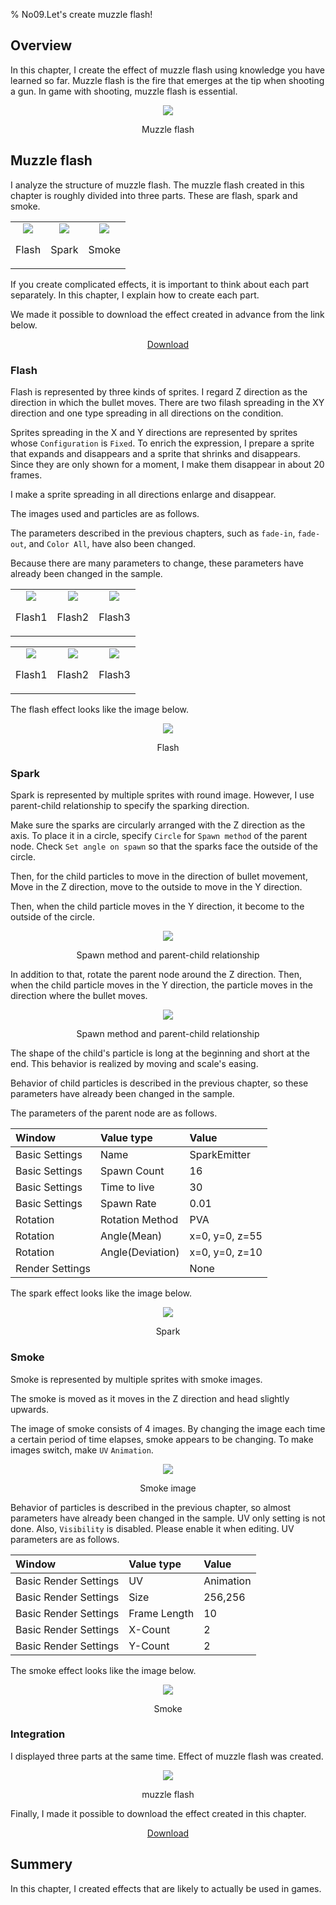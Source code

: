 ﻿% No09.Let's create muzzle flash!

<div class="main">

## Overview

In this chapter, I create the effect of muzzle flash using knowledge you have learned so far.
Muzzle flash is the fire that emerges at the tip when shooting a gun.
In game with shooting, muzzle flash is essential.

<div align="center">
<img src="../../img/Tutorial/09/completed.gif">
<p>Muzzle flash</p>
</div>

## Muzzle flash

I analyze the structure of muzzle flash.
The muzzle flash created in this chapter is roughly divided into three parts.
These are flash, spark and smoke.

<div align="center">
<table>
<tr>

<td>
<div align="center">
<img src="../../img/Tutorial/09/flash.png">
<p>Flash</p>
</div>
</td>

<td>
<div align="center">
<img src="../../img/Tutorial/09/spark.png">
<p>Spark</p>
</div>
</td>

<td>
<div align="center">
<img src="../../img/Tutorial/09/smoke.png">
<p>Smoke</p>
</div>
</td>

</tr>
</table>
</div>

If you create complicated effects, it is important to think about each part separately.
In this chapter, I explain how to create each part.

We made it possible to download the effect created in advance from the link below.

<div align="center">
<a href = "../../Sample/09_01_Sample.zip">Download</a>
</div>

### Flash

Flash is represented by three kinds of sprites.
I regard Z direction as the direction in which the bullet moves.
There are two filash spreading in the XY direction and one type spreading in all directions on the condition.

Sprites spreading in the X and Y directions are represented by sprites whose ```Configuration``` is ```Fixed```.
To enrich the expression, I prepare a sprite that expands and disappears and a sprite that shrinks and disappears.
Since they are only shown for a moment, I make them disappear in about 20 frames.

I make a sprite spreading in all directions enlarge and disappear.

The images used and particles are as follows.

The parameters described in the previous chapters, such as ```fade-in```, ```fade-out```, and ```Color All```, have also been changed.

Because there are many parameters to change, these parameters have already been changed in the sample.

<div align="center">
<table>
<tr>

<td>
<div align="center">
<img src="../../img/Tutorial/09/flash1.png">
<p>Flash1</p>
</div>
</td>

<td>
<div align="center">
<img src="../../img/Tutorial/09/flash2.png">
<p>Flash2</p>
</div>
</td>

<td>
<div align="center">
<img src="../../img/Tutorial/09/flash3.png">
<p>Flash3</p>
</div>
</td>

</tr>
</table>
</div>

<div align="center">
<table>
<tr>

<td>
<div align="center">
<img src="../../img/Tutorial/09/flash1_image.png">
<p>Flash1</p>
</div>
</td>

<td>
<div align="center">
<img src="../../img/Tutorial/09/flash2_image.png">
<p>Flash2</p>
</div>
</td>

<td>
<div align="center">
<img src="../../img/Tutorial/09/flash3_image.png">
<p>Flash3</p>
</div>
</td>

</tr>
</table>
</div>

The flash effect looks like the image below.

<div align="center">
<img src="../../img/Tutorial/09/flash.gif">
<p>Flash</p>
</div>

### Spark

Spark is represented by multiple sprites with round image.
However, I use parent-child relationship to specify the sparking direction.

Make sure the sparks are circularly arranged with the Z direction as the axis.
To place it in a circle, specify ```Circle``` for ```Spawn method``` of the parent node.
Check ```Set angle on spawn``` so that the sparks face the outside of the circle.

Then, for the child particles to move in the direction of bullet movement,
Move in the Z direction, move to the outside to move in the Y direction.

Then, when the child particle moves in the Y direction, it become to the outside of the circle.

<div align="center">
<img src="../../img/Tutorial/09/parent.png">
<p>Spawn method and parent-child relationship</p>
</div>

In addition to that, rotate the parent node around the Z direction.
Then, when the child particle moves in the Y direction, the particle moves in the direction where the bullet moves.

<div align="center">
<img src="../../img/Tutorial/09/rotatedParent.png">
<p>Spawn method and parent-child relationship</p>
</div>

The shape of the child's particle is long at the beginning and short at the end.
This behavior is realized by moving and scale's easing.

Behavior of child particles is described in the previous chapter, so these parameters have already been changed in the sample.

The parameters of the parent node are as follows.

|Window|Value type|Value|
|:----|:----|:----|
|Basic Settings|Name|SparkEmitter|
|Basic Settings|Spawn Count|16|
|Basic Settings|Time to live|30|
|Basic Settings|Spawn Rate|0.01|
|Rotation|Rotation Method|PVA|
|Rotation|Angle(Mean)|x=0, y=0, z=55|
|Rotation|Angle(Deviation)|x=0, y=0, z=10|
|Render Settings||None|

The spark effect looks like the image below.

<div align="center">
<img src="../../img/Tutorial/09/spark.gif">
<p>Spark</p>
</div>

### Smoke

Smoke is represented by multiple sprites with smoke images.

The smoke is moved as it moves in the Z direction and head slightly upwards.

The image of smoke consists of 4 images.
By changing the image each time a certain period of time elapses, smoke appears to be changing.
To make images switch, make ```UV``` ```Animation```.

<div align="center">
<img src="../../img/Tutorial/09/smoke_image.png">
<p>Smoke image</p>
</div>

Behavior of particles is described in the previous chapter, so almost parameters have already been changed in the sample.
UV only setting is not done.
Also, ```Visibility``` is disabled. Please enable it when editing.
UV parameters are as follows.

|Window|Value type|Value|
|:----|:----|:----|
|Basic Render Settings|UV|Animation|
|Basic Render Settings|Size|256,256|
|Basic Render Settings|Frame Length|10|
|Basic Render Settings|X-Count|2|
|Basic Render Settings|Y-Count|2|

The smoke effect looks like the image below.

<div align="center">
<img src="../../img/Tutorial/09/smoke.gif">
<p>Smoke</p>
</div>

### Integration

I displayed three parts at the same time.
Effect of muzzle flash was created.

<div align="center">
<img src="../../img/Tutorial/09/completed.gif">
<p>muzzle flash</p>
</div>

Finally, I made it possible to download the effect created in this chapter.

<div align="center">
<a href = "../../Sample/09_02_Sample.zip">Download</a>
</div>

## Summery

In this chapter, I created effects that are likely to actually be used in games.

</div>
